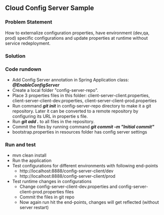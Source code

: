 ## Cloud Config Server Sample
### Problem Statement
How to externalize configuration properties, have environment (dev,qa, prod) specific configurations and update properties at runtime without service redeployment.
### Solution

### Code rundown
- Add Config Server annotation in Spring Application class: ***@EnableConfigServer***
- Create a local folder "config-server-repo". 
- Place 3 properties files in this folder: client-server-client.properties, client-server-client-dev.properties, client-server-client-prod.properties
- Run command ***git init*** in config-server-repo directory to make it a git repository. Later it can be converted to a remote repository by configuring its URL in propertie s file.
- Run ***git add .*** to all files in the repository.
- Commit the files by running command ***git commit -m "Initial commit"***
- bootstrap.properties in resources folder has config server settings

### Run and test
- mvn clean install
- Run the application
- Test configurations for different environments with following end-points
  - http://localhost:8888/config-server-client/dev
  - http://localhost:8888/config-server-client/prod
- Test runtime changes in configurations
  - Change config-server-client-dev.properties and config-server-client-prod.properties files
  - Commit the files in git repo
  - Now again run hit the end-points, changes will get reflected (without server restart)


